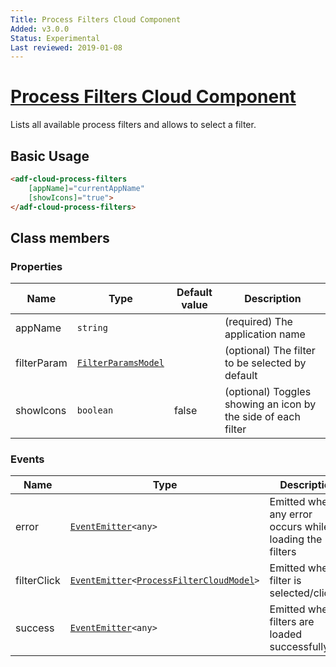 ```yaml
---
Title: Process Filters Cloud Component
Added: v3.0.0
Status: Experimental
Last reviewed: 2019-01-08
---
```


# [Process Filters Cloud Component](../../lib/lib/process-services-cloud/src/lib/process/process-filters/components/process-filters-cloud.component.ts "Defined in process-filters-cloud.component.ts")

Lists all available process filters and allows to select a filter.

## Basic Usage

```html
<adf-cloud-process-filters
    [appName]="currentAppName"
    [showIcons]="true">
</adf-cloud-process-filters>
```

## Class members

### Properties

| Name | Type | Default value | Description |
| ---- | ---- | ------------- | ----------- |
| appName | `string` |  | (required) The application name |
| filterParam | [`FilterParamsModel`](../../lib/lib/process-services/task-list/models/filter.model.ts) |  | (optional) The filter to be selected by default |
| showIcons | `boolean` | false | (optional) Toggles showing an icon by the side of each filter |

### Events

| Name | Type | Description |
| ---- | ---- | ----------- |
| error | [`EventEmitter`](https://angular.io/api/core/EventEmitter)`<any>` | Emitted when any error occurs while loading the filters |
| filterClick | [`EventEmitter`](https://angular.io/api/core/EventEmitter)`<`[`ProcessFilterCloudModel`](../../lib/lib/process-services-cloud/src/lib/process/process-filters/models/process-filter-cloud.model.ts)`>` | Emitted when a filter is selected/clicked |
| success | [`EventEmitter`](https://angular.io/api/core/EventEmitter)`<any>` | Emitted when filters are loaded successfully |
